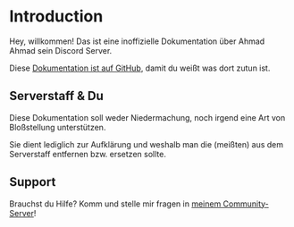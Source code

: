 # Introduction

Hey, willkommen! Das ist eine inoffizielle Dokumentation über Ahmad Ahmad sein Discord Server.

Diese [Dokumentation ist auf GitHub](https://github.com/h-ntai/schlussstrich), damit du weißt was dort zutun ist.

## Serverstaff & Du

Diese Dokumentation soll weder Niedermachung, noch irgend eine Art von Bloßstellung unterstützen.

Sie dient lediglich zur Aufklärung und weshalb man die (meißten) aus dem Serverstaff entfernen bzw. ersetzen sollte.

## Support

Brauchst du Hilfe? Komm und stelle mir fragen in [meinem Community-Server](https://discord.gg/n4bhteN9YD)!
